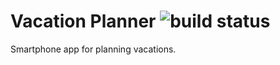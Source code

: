 # Vacation Planner ![build status](https://api.travis-ci.org/SkyIsTheLimit/vacation-planner.svg?branch=master)
Smartphone app for planning vacations.
